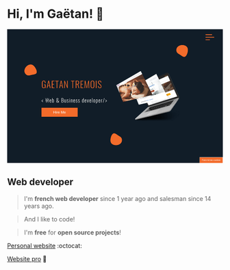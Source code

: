# Hi, I'm Gaëtan! :metal:

![Profil image](https://github.com/gtcore902/gtcore902/blob/master/gaetantremois.fr_(1).png)

## Web developer


> I'm **french web developer** since 1 year ago and salesman since 14 years ago.

> And I like to code!

> I'm **free** for **open source projects**!


[Personal website](https://www.gaetantremois.fr) :octocat:

[Website pro](https://www.insightweb.fr) :rocket:
